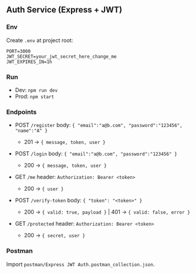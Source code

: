 ## Auth Service (Express + JWT)

### Env
Create `.env` at project root:

```
PORT=3000
JWT_SECRET=your_jwt_secret_here_change_me
JWT_EXPIRES_IN=1h
```

### Run

- Dev: `npm run dev`
- Prod: `npm start`

### Endpoints

- POST `/register` body: `{ "email":"a@b.com", "password":"123456", "name":"A" }`
  - 201 → `{ message, token, user }`

- POST `/login` body: `{ "email":"a@b.com", "password":"123456" }`
  - 200 → `{ message, token, user }`

- GET `/me` header: `Authorization: Bearer <token>`
  - 200 → `{ user }`

- POST `/verify-token` body: `{ "token": "<token>" }`
  - 200 → `{ valid: true, payload }` | 401 → `{ valid: false, error }`

- GET `/protected` header: `Authorization: Bearer <token>`
  - 200 → `{ secret, user }`

### Postman
Import `postman/Express JWT Auth.postman_collection.json`.


